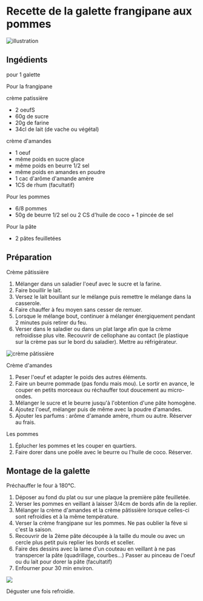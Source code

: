 # Recette de la galette frangipane aux pommes

![illustration](https://github.com/akakeronos/recette-gourmandignes/raw/master/atelier-2018-01-12/images/.jpg)

## Ingédients
pour 1 galette

Pour la frangipane

crème patissière

* 2 oeufS
* 60g de sucre
* 20g de farine
* 34cl de lait (de vache ou végétal)

crème d'amandes

* 1 oeuf
* même poids en sucre glace
* même poids en beurre 1/2 sel
* même poids en amandes en poudre
* 1 cac d'arôme d'amande amère
* 1CS de rhum (facultatif)

Pour les pommes

* 6/8 pommes
* 50g de beurre 1/2 sel 
ou 2 CS d'huile de coco + 1 pincée de sel

Pour la pâte

* 2 pâtes feuilletées

## Préparation

Crème pâtissière
1. Mélanger dans un saladier l'oeuf avec le sucre et la farine.
2. Faire bouillir le lait.
3. Versez le lait bouillant sur le mélange puis remettre le mélange dans la casserole.
4. Faire chauffer à feu moyen sans cesser de remuer.
5. Lorsque le mélange bout, continuer à mélanger énergiquement pendant 2 minutes puis retirer du feu.
6. Verser dans le saladier ou dans un plat large afin que la crème refroidisse plus vite.
Recouvrir de cellophane au contact (le plastique sur la crème pas sur le bord du saladier). Mettre au réfrigérateur.

![crème pâtissière](https://github.com/akakeronos/recette-gourmandignes/raw/master/atelier-2018-01-12/images/IMG_.jpg)

Crème d'amandes
1. Peser l'oeuf et adapter le poids des autres éléments.
2. Faire un beurre pommade (pas fondu mais mou). Le sortir en avance, le couper en petits morceaux ou réchauffer tout doucement au micro-ondes.
3. Mélanger le sucre et le beurre jusqu'à l'obtention d'une pâte homogène.
4. Ajoutez l'oeuf, mélanger puis de même avec la poudre d'amandes.
5. Ajouter les parfums : arôme d'amande amère, rhum ou autre.
Réserver au frais.

Les pommes
1. Éplucher les pommes et les couper en quartiers.
2. Faire dorer dans une poêle avec le beurre ou l'huile de coco.
Réserver.

## Montage de la galette
Préchauffer le four à 180°C.
1. Déposer au fond du plat ou sur une plaque la première pâte feuilletée.
2. Verser les pommes en veillant à laisser 3/4cm de bords afin de la replier.
3. Mélanger la crème d'amandes et la crème pâtissière lorsque celles-ci sont refroidies et à la même température.
4. Verser la crème frangipane sur les pommes.
Ne pas oublier la fève si c'est la saison.
5. Recouvrir de la 2ème pâte découpée à la taille du moule ou avec un cercle plus petit puis replier les bords et sceller.
6. Faire des dessins avec la lame d'un couteau en veillant à ne pas transpercer la pâte (quadrillage, courbes...)
Passer au pinceau de l'oeuf ou du lait pour dorer la pâte (facultatif)
7. Enfourner pour 30 min environ.

![](https://github.com/akakeronos/recette-gourmandignes/raw/master/atelier-2018-01-12/images/IMG_.jpg)

Déguster une fois refroidie.
